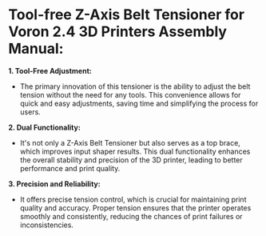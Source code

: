 # **Tool-free Z-Axis Belt Tensioner for Voron 2.4 3D Printers Assembly Manual:**

**1. Tool-Free Adjustment:**

- The primary innovation of this tensioner is the ability to adjust the belt tension without the need for any tools. This convenience allows for quick and easy adjustments, saving time and simplifying the process for users.

**2. Dual Functionality:**

- It's not only a Z-Axis Belt Tensioner but also serves as a top brace, which improves input shaper results. This dual functionality enhances the overall stability and precision of the 3D printer, leading to better performance and print quality.

**3. Precision and Reliability:**

- It offers precise tension control, which is crucial for maintaining print quality and accuracy. Proper tension ensures that the printer operates smoothly and consistently, reducing the chances of print failures or inconsistencies.